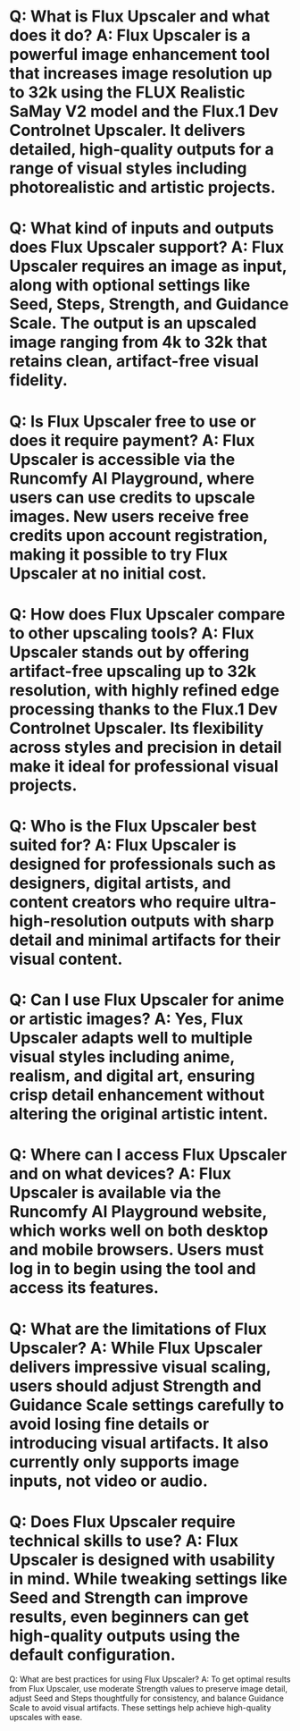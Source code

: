 Q:
What is Flux Upscaler and what does it do?
A:
Flux Upscaler is a powerful image enhancement tool that increases image resolution up to 32k using the FLUX Realistic SaMay V2 model and the Flux.1 Dev Controlnet Upscaler. It delivers detailed, high-quality outputs for a range of visual styles including photorealistic and artistic projects.
===
Q:
What kind of inputs and outputs does Flux Upscaler support?
A:
Flux Upscaler requires an image as input, along with optional settings like Seed, Steps, Strength, and Guidance Scale. The output is an upscaled image ranging from 4k to 32k that retains clean, artifact-free visual fidelity.
===
Q:
Is Flux Upscaler free to use or does it require payment?
A:
Flux Upscaler is accessible via the Runcomfy AI Playground, where users can use credits to upscale images. New users receive free credits upon account registration, making it possible to try Flux Upscaler at no initial cost.
===
Q:
How does Flux Upscaler compare to other upscaling tools?
A:
Flux Upscaler stands out by offering artifact-free upscaling up to 32k resolution, with highly refined edge processing thanks to the Flux.1 Dev Controlnet Upscaler. Its flexibility across styles and precision in detail make it ideal for professional visual projects.
===
Q:
Who is the Flux Upscaler best suited for?
A:
Flux Upscaler is designed for professionals such as designers, digital artists, and content creators who require ultra-high-resolution outputs with sharp detail and minimal artifacts for their visual content.
===
Q:
Can I use Flux Upscaler for anime or artistic images?
A:
Yes, Flux Upscaler adapts well to multiple visual styles including anime, realism, and digital art, ensuring crisp detail enhancement without altering the original artistic intent.
===
Q:
Where can I access Flux Upscaler and on what devices?
A:
Flux Upscaler is available via the Runcomfy AI Playground website, which works well on both desktop and mobile browsers. Users must log in to begin using the tool and access its features.
===
Q:
What are the limitations of Flux Upscaler?
A:
While Flux Upscaler delivers impressive visual scaling, users should adjust Strength and Guidance Scale settings carefully to avoid losing fine details or introducing visual artifacts. It also currently only supports image inputs, not video or audio.
===
Q:
Does Flux Upscaler require technical skills to use?
A:
Flux Upscaler is designed with usability in mind. While tweaking settings like Seed and Strength can improve results, even beginners can get high-quality outputs using the default configuration.
===
Q:
What are best practices for using Flux Upscaler?
A:
To get optimal results from Flux Upscaler, use moderate Strength values to preserve image detail, adjust Seed and Steps thoughtfully for consistency, and balance Guidance Scale to avoid visual artifacts. These settings help achieve high-quality upscales with ease.